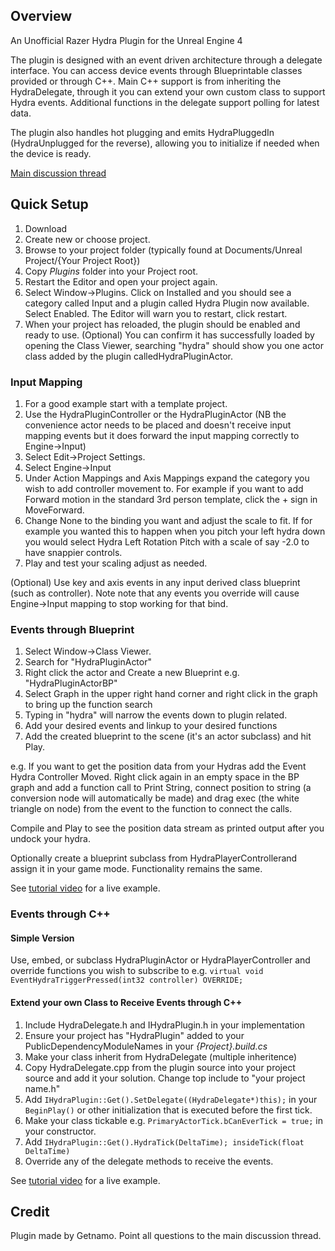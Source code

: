 ## Overview ##


An Unofficial Razer Hydra Plugin for the Unreal Engine 4

The plugin is designed with an event driven architecture through a delegate interface. You can access device events through Blueprintable classes provided or through C++. Main C++ support is from inheriting the HydraDelegate, through it you can extend your own custom class to support Hydra events. Additional functions in the delegate support polling for latest data.

The plugin also handles hot plugging and emits HydraPluggedIn (HydraUnplugged for the reverse), allowing you to initialize if needed when the device is ready.

[Main discussion thread](https://forums.unrealengine.com/showthread.php?3505-Razer-Hydra-Plugin)

## Quick Setup ##

 1.	Download 
 2.	Create new or choose project.
 3.	Browse to your project folder (typically found at Documents/Unreal Project/{Your Project Root})
 4.	Copy *Plugins* folder into your Project root.
 5.	Restart the Editor and open your project again.
 6.	Select Window->Plugins. Click on Installed and you should see a category called Input and a plugin called Hydra Plugin now available. Select Enabled. The Editor will warn you to restart, click restart.
 7.	When your project has reloaded, the plugin should be enabled and ready to use.
(Optional) You can confirm it has successfully loaded by opening the Class Viewer, searching "hydra" should show you one actor class added by the plugin calledHydraPluginActor.

### Input Mapping ###

 1.	For a good example start with a template project.
 2.	Use the HydraPluginController or the HydraPluginActor (NB the convenience actor needs to be placed and doesn't receive input mapping events but it does forward the input mapping correctly to Engine->Input)
 3.	Select Edit->Project Settings.
 4.	Select Engine->Input
 5.	Under Action Mappings and Axis Mappings expand the category you wish to add controller movement to. For example if you want to add Forward motion in the standard 3rd person template, click the + sign in MoveForward.
 6.	Change None to the binding you want and adjust the scale to fit. If for example you wanted this to happen when you pitch your left hydra down you would select Hydra Left Rotation Pitch with a scale of say -2.0 to have snappier controls.
 7.	Play and test your scaling adjust as needed.

(Optional) Use key and axis events in any input derived class blueprint (such as controller). Note note that any events you override will cause Engine->Input mapping to stop working for that bind.


### Events through Blueprint ###

 1.	Select Window->Class Viewer.
 2.	Search for "HydraPluginActor"
 3.	Right click the actor and Create a new Blueprint e.g. "HydraPluginActorBP"
 4.	Select Graph in the upper right hand corner and right click in the graph to bring up the function search
 5.	Typing in "hydra" will narrow the events down to plugin related.
 6.	Add your desired events and linkup to your desired functions
 7.	Add the created blueprint to the scene (it's an actor subclass) and hit Play.

e.g. If you want to get the position data from your Hydras add the Event Hydra Controller Moved. Right click again in an empty space in the BP graph and add a function call to Print String, connect position to string (a conversion node will automatically be made) and drag exec (the white triangle on node) from the event to the function to connect the calls.

Compile and Play to see the position data stream as printed output after you undock your hydra.

Optionally create a blueprint subclass from HydraPlayerControllerand assign it in your game mode. Functionality remains the same.

See [tutorial video](https://www.youtube.com/watch?v=zRURG4Zp0Zo) for a live example.

### Events through C++ ###

#### Simple Version ####
Use, embed, or subclass HydraPluginActor or HydraPlayerController and override functions you wish to subscribe to e.g.
```virtual void EventHydraTriggerPressed(int32 controller) OVERRIDE;```

#### Extend your own Class to Receive Events through C++ ####

 1.	Include HydraDelegate.h and IHydraPlugin.h in your implementation
 2.	Ensure your project has "HydraPlugin" added to your PublicDependencyModuleNames in your *{Project}.build.cs*
 3.	Make your class inherit from HydraDelegate (multiple inheritence)
 4.	Copy HydraDelegate.cpp from the plugin source into your project source and add it your solution. Change top include to "your project name.h"
 5.	Add ```IHydraPlugin::Get().SetDelegate((HydraDelegate*)this);``` in your ```BeginPlay()``` or other initialization that is executed before the first tick.
 6.	Make your class tickable e.g. ```PrimaryActorTick.bCanEverTick = true;``` in your constructor.
 7.	Add ```IHydraPlugin::Get().HydraTick(DeltaTime); insideTick(float DeltaTime)```
 8.	Override any of the delegate methods to receive the events.

See [tutorial video](https://www.youtube.com/watch?v=zRURG4Zp0Zo) for a live example.

## Credit ##
Plugin made by Getnamo. Point all questions to the main discussion thread.
